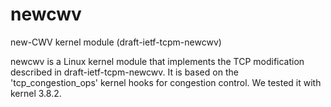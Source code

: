 newcwv
======

new-CWV kernel module (draft-ietf-tcpm-newcwv)


newcwv is a Linux kernel module that implements the TCP modification described
in draft-ietf-tcpm-newcwv. It is based on the 'tcp_congestion_ops' kernel hooks
for congestion control. We tested it with kernel 3.8.2.


